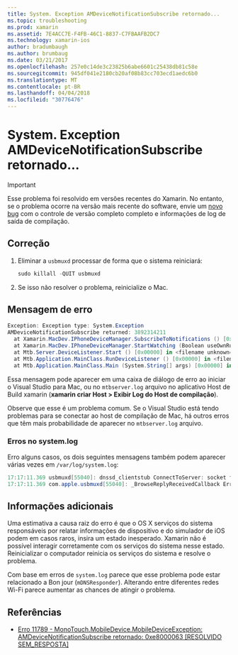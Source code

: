 ```yaml
---
title: System. Exception AMDeviceNotificationSubscribe retornado...
ms.topic: troubleshooting
ms.prod: xamarin
ms.assetid: 7E4ACC7E-F4FB-46C1-8837-C7FBAAFB2DC7
ms.technology: xamarin-ios
author: bradumbaugh
ms.author: brumbaug
ms.date: 03/21/2017
ms.openlocfilehash: 257e0c14de3c23825b6abe6601c25438db81c58e
ms.sourcegitcommit: 945df041e2180cb20af08b83cc703ecd1aedc6b0
ms.translationtype: MT
ms.contentlocale: pt-BR
ms.lasthandoff: 04/04/2018
ms.locfileid: "30776476"
---
```

# <a name="systemexception-amdevicenotificationsubscribe-returned-"></a>System. Exception AMDeviceNotificationSubscribe retornado...

> [!IMPORTANT]
> Esse problema foi resolvido em versões recentes do Xamarin. No entanto, se o problema ocorre na versão mais recente do software, envie um [novo bug](~/cross-platform/troubleshooting/questions/howto-file-bug.md) com o controle de versão completo completo e informações de log de saída de compilação.


## <a name="fix"></a>Correção

1.  Eliminar a `usbmuxd` processar de forma que o sistema reiniciará:

    ```csharp
    sudo killall -QUIT usbmuxd
    ```

2.  Se isso não resolver o problema, reinicialize o Mac.

## <a name="error-message"></a>Mensagem de erro

```csharp
Exception: Exception type: System.Exception
AMDeviceNotificationSubscribe returned: 3892314211
  at Xamarin.MacDev.IPhoneDeviceManager.SubscribeToNotifications () [0x00000] in <filename unknown="">:0
  at Xamarin.MacDev.IPhoneDeviceManager.StartWatching (Boolean useOwnRunloop) [0x00000] in <filename unknown="">:0
  at Mtb.Server.DeviceListener.Start () [0x00000] in <filename unknown="">:0
  at Mtb.Application.MainClass.RunDeviceListener () [0x00000] in <filename unknown="">:0
  at Mtb.Application.MainClass.Main (System.String[] args) [0x00000] in <filename unknown="">:0
```

Essa mensagem pode aparecer em uma caixa de diálogo de erro ao iniciar o Visual Studio para Mac, ou no `mtbserver.log` arquivo no aplicativo Host de Build xamarin (**xamarin criar Host > Exibir Log do Host de compilação**).

Observe que esse é um problema comum. Se o Visual Studio está tendo problemas para se conectar ao host de compilação de Mac, há outros erros que têm mais probabilidade de aparecer no `mtbserver.log` arquivo.

### <a name="errors-in-systemlog"></a>Erros no system.log

Erro alguns casos, os dois seguintes mensagens também podem aparecer várias vezes em `/var/log/system.log`:

```csharp
17:17:11.369 usbmuxd[55040]: dnssd_clientstub ConnectToServer: socket failed 24 Too many open files
17:17:11.369 com.apple.usbmuxd[55040]: _BrowseReplyReceivedCallback Error doing DNSServiceResolve(): -65539
```

## <a name="additional-information"></a>Informações adicionais

Uma estimativa a causa raiz do erro é que o OS X serviços do sistema responsáveis por relatar informações de dispositivo e do simulador de iOS podem em casos raros, insira um estado inesperado. Xamarin não é possível interagir corretamente com os serviços do sistema nesse estado. Reinicializar o computador reinicia os serviços do sistema e resolve o problema.

Com base em erros de `system.log` parece que esse problema pode estar relacionado a Bon jour (`mDNSResponder`). Alterando entre diferentes redes Wi-Fi parece aumentar as chances de atingir o problema.

## <a name="references"></a>Referências

*   [Erro 11789 - MonoTouch.MobileDevice.MobileDeviceException: AMDeviceNotificationSubscribe retornado: 0xe8000063 [RESOLVIDO SEM_RESPOSTA]](https://bugzilla.xamarin.com/show_bug.cgi?id=11789)
